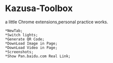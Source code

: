 # Kazusa-Toolbox
a little Chrome extensions,personal practice works. 

    *NewTab;   
    *Switch lights;  
    *Generate QR Code;  
    *DownLoad Image in Page;  
    *DownLoad Video in Page;  
    *Screenshots; 
    *Show Pan.baidu.com Real Link;  
